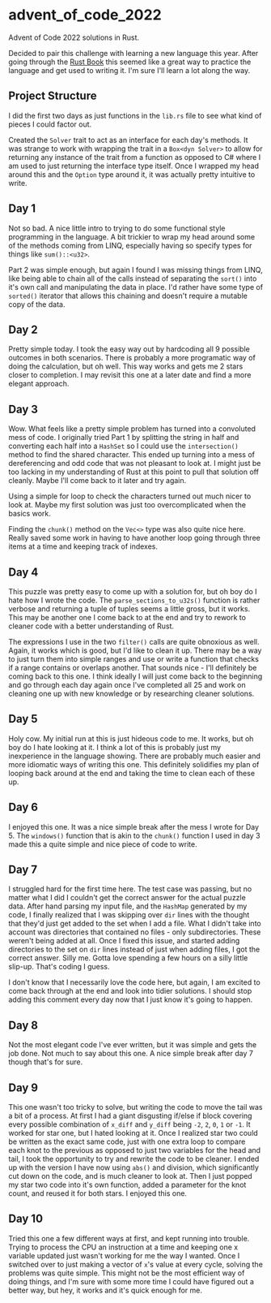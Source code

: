 # advent_of_code_2022

Advent of Code 2022 solutions in Rust.

Decided to pair this challenge with learning a new language this year. After
going through the [Rust Book](https://doc.rust-lang.org/stable/book/) this
seemed like a great way to practice the language and get used to writing it.
I'm sure I'll learn a lot along the way.

## Project Structure

I did the first two days as just functions in the `lib.rs` file to see what
kind of pieces I could factor out.

Created the `Solver` trait to act as an interface for each day's methods.
It was strange to work with wrapping the trait in a `Box<dyn Solver>` to allow
for returning any instance of the trait from a function as opposed to C# where
I am used to just returning the interface type itself. Once I wrapped my head
around this and the `Option` type around it, it was actually pretty intuitive
to write.

## Day 1

Not so bad. A nice little intro to trying to do some functional style
programming in the language. A bit trickier to wrap my head around some of the
methods coming from LINQ, especially having so specify types for things like
`sum()::<u32>`.

Part 2 was simple enough, but again I found I was missing things from LINQ,
like being able to chain all of the calls instead of separating the `sort()`
into it's own call and manipulating the data in place. I'd rather have some
type of `sorted()` iterator that allows this chaining and doesn't require a
mutable copy of the data.

## Day 2

Pretty simple today. I took the easy way out by hardcoding all 9 possible
outcomes in both scenarios. There is probably a more programatic way of doing
the calculation, but oh well. This way works and gets me 2 stars closer to
completion. I may revisit this one at a later date and find a more elegant
approach.

## Day 3

Wow. What feels like a pretty simple problem has turned into a convoluted
mess of code. I originally tried Part 1 by splitting the string in half and
converting each half into a `HashSet` so I could use the `intersection()`
method to find the shared character. This ended up turning into a mess of
dereferencing and odd code that was not pleasant to look at. I might just be
too lacking in my understanding of Rust at this point to pull that solution off
cleanly. Maybe I'll come back to it later and try again.

Using a simple for loop to check the characters turned out much nicer to look
at. Maybe my first solution was just too overcomplicated when the basics work.

Finding the `chunk()` method on the `Vec<>` type was also quite nice here.
Really saved some work in having to have another loop going through three
items at a time and keeping track of indexes.

## Day 4

This puzzle was pretty easy to come up with a solution for, but oh boy do I
hate how I wrote the code. The `parse_sections_to_u32s()` function is rather
verbose and returning a tuple of tuples seems a little gross, but it works.
This may be another one I come back to at the end and try to rework to cleaner
code with a better understanding of Rust.

The expressions I use in the two `filter()` calls are quite obnoxious as well.
Again, it works which is good, but I'd like to clean it up. There may be a way
to just turn them into simple ranges and use or write a function that checks if
a range contains or overlaps another. That sounds nice - I'll definitely be
coming back to this one. I think ideally I will just come back to the beginning
and go through each day again once I've completed all 25 and work on cleaning
one up with new knowledge or by researching cleaner solutions.

## Day 5

Holy cow. My initial run at this is just hideous code to me. It works, but oh
boy do I hate looking at it. I think a lot of this is probably just my
inexperience in the language showing. There are probably much easier and more
idiomatic ways of writing this one. This definitely solidifies my plan of
looping back around at the end and taking the time to clean each of these up.

## Day 6

I enjoyed this one. It was a nice simple break after the mess I wrote for Day
5. The `windows()` function that is akin to the `chunk()` function I used in
day 3 made this a quite simple and nice piece of code to write.

## Day 7

I struggled hard for the first time here. The test case was passing, but no
matter what I did I couldn't get the correct answer for the actual puzzle data.
After hand parsing my input file, and the `HashMap` generated by my code, I
finally realized that I was skipping over `dir` lines with the thought that
they'd just get added to the set when I add a file. What I didn't take into
account was directories that contained no files - only subdirectories. These
weren't being added at all. Once I fixed this issue, and started adding
directories to the set on `dir` lines instead of just when adding files, I got
the correct answer. Silly me. Gotta love spending a few hours on a silly little
slip-up. That's coding I guess.

I don't know that I necessarily love the code here, but again, I am excited to
come back through at the end and look into tidier solutions. I should stop
adding this comment every day now that I just know it's going to happen.

## Day 8

Not the most elegant code I've ever written, but it was simple and gets the job
done. Not much to say about this one. A nice simple break after day 7 though
that's for sure.

## Day 9

This one wasn't too tricky to solve, but writing the code to move the tail was
a bit of a process. At first I had a giant disgusting if/else if block covering
every possible combination of `x_diff` and `y_diff` being `-2`, `2`, `0`, `1`
or `-1`. It worked for star one, but I hated looking at it. Once I realized
star two could be written as the exact same code, just with one extra loop to
compare each knot to the previous as opposed to just two variables for the head
and tail, I took the opportunity to try and rewrite the code to be cleaner. I
ended up with the version I have now using `abs()` and division, which
significantly cut down on the code, and is much cleaner to look at. Then I just
popped my star two code into it's own function, added a parameter for the knot
count, and reused it for both stars. I enjoyed this one.

## Day 10
Tried this one a few different ways at first, and kept running into trouble.
Trying to process the CPU an instruction at a time and keeping one x variable
updated just wasn't working for me the way I wanted. Once I switched over to
just making a vector of `x`'s value at every cycle, solving the problems was
quite simple. This might not be the most efficient way of doing things, and I'm
sure with some more time I could have figured out a better way, but hey, it
works and it's quick enough for me.
